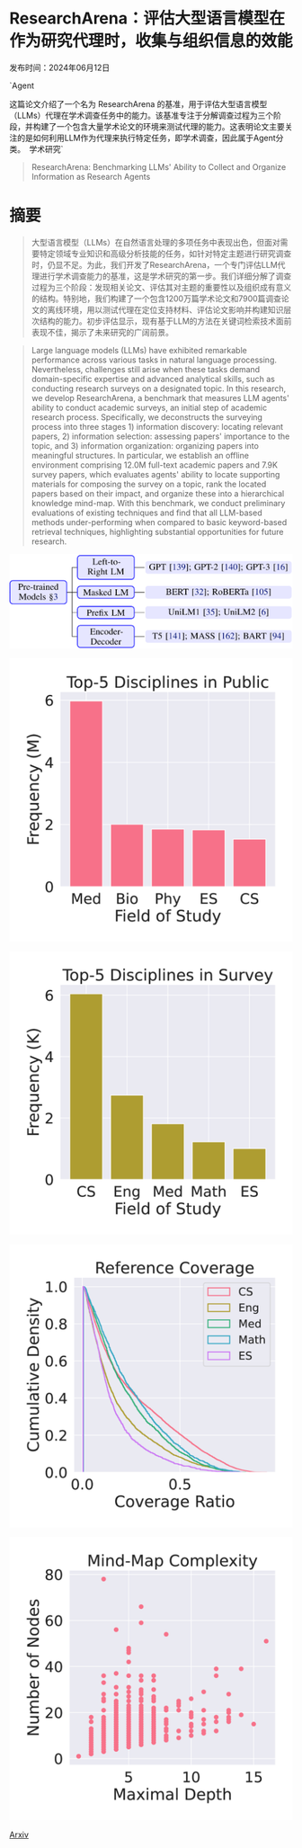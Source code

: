 # ResearchArena：评估大型语言模型在作为研究代理时，收集与组织信息的效能

发布时间：2024年06月12日

`Agent

这篇论文介绍了一个名为 ResearchArena 的基准，用于评估大型语言模型（LLMs）代理在学术调查任务中的能力。该基准专注于分解调查过程为三个阶段，并构建了一个包含大量学术论文的环境来测试代理的能力。这表明论文主要关注的是如何利用LLM作为代理来执行特定任务，即学术调查，因此属于Agent分类。` `学术研究`

> ResearchArena: Benchmarking LLMs' Ability to Collect and Organize Information as Research Agents

# 摘要

> 大型语言模型（LLMs）在自然语言处理的多项任务中表现出色，但面对需要特定领域专业知识和高级分析技能的任务，如针对特定主题进行研究调查时，仍显不足。为此，我们开发了ResearchArena，一个专门评估LLM代理进行学术调查能力的基准，这是学术研究的第一步。我们详细分解了调查过程为三个阶段：发现相关论文、评估其对主题的重要性以及组织成有意义的结构。特别地，我们构建了一个包含1200万篇学术论文和7900篇调查论文的离线环境，用以测试代理在定位支持材料、评估论文影响并构建知识层次结构的能力。初步评估显示，现有基于LLM的方法在关键词检索技术面前表现不佳，揭示了未来研究的广阔前景。

> Large language models (LLMs) have exhibited remarkable performance across various tasks in natural language processing. Nevertheless, challenges still arise when these tasks demand domain-specific expertise and advanced analytical skills, such as conducting research surveys on a designated topic. In this research, we develop ResearchArena, a benchmark that measures LLM agents' ability to conduct academic surveys, an initial step of academic research process. Specifically, we deconstructs the surveying process into three stages 1) information discovery: locating relevant papers, 2) information selection: assessing papers' importance to the topic, and 3) information organization: organizing papers into meaningful structures. In particular, we establish an offline environment comprising 12.0M full-text academic papers and 7.9K survey papers, which evaluates agents' ability to locate supporting materials for composing the survey on a topic, rank the located papers based on their impact, and organize these into a hierarchical knowledge mind-map. With this benchmark, we conduct preliminary evaluations of existing techniques and find that all LLM-based methods under-performing when compared to basic keyword-based retrieval techniques, highlighting substantial opportunities for future research.

![ResearchArena：评估大型语言模型在作为研究代理时，收集与组织信息的效能](../../../paper_images/2406.10291/collection_typology.png)

![ResearchArena：评估大型语言模型在作为研究代理时，收集与组织信息的效能](../../../paper_images/2406.10291/x1.png)

![ResearchArena：评估大型语言模型在作为研究代理时，收集与组织信息的效能](../../../paper_images/2406.10291/x2.png)

![ResearchArena：评估大型语言模型在作为研究代理时，收集与组织信息的效能](../../../paper_images/2406.10291/x3.png)

![ResearchArena：评估大型语言模型在作为研究代理时，收集与组织信息的效能](../../../paper_images/2406.10291/x4.png)

[Arxiv](https://arxiv.org/abs/2406.10291)